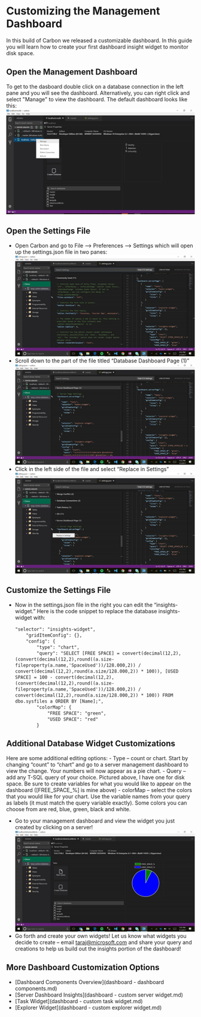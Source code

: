 # Customizing the Management Dashboard
In this build of Carbon we released a customizable dashboard. In this guide you will learn how to create your first dashboard insight widget to monitor disk space.

## Open the Management Dashboard
To get to the dasboard double click on a database connection in the left pane and you will see the dashboard. Alternatively, you can right click and select "Manage" to view the dashboard. The default dashboard looks like this:
![](../images/dashboard_manage.jpg)

## Open the Settings File
-	Open Carbon and go to File --> Preferences --> Settings which will open up the settings.json file in two panes:
 ![](../images/insights_1.jpg)
-	Scroll down to the part of the file titled “Database  Dashboard Page (1)”
 ![](../images/insights_2.jpg)
-	Click in the left side of the file and select “Replace in Settings”
 ![](../images/insights_3.jpg)

 ## Customize the Settings File
-	Now in the settings.json file in the right you can edit the “insights-widget.” Here is the code snippet to replace the database insights-widget with:

		"selector": "insights-widget",
            "gridItemConfig": {},
            "config": {
                "type": "chart",
                "query": "SELECT [FREE SPACE] = convert(decimal(12,2), (convert(decimal(12,2),round((a.size-fileproperty(a.name,'SpaceUsed'))/128.000,2)) / convert(decimal(12,2),round(a.size/128.000,2)) * 100)), [USED SPACE] = 100 - convert(decimal(12,2), (convert(decimal(12,2),round((a.size-fileproperty(a.name,'SpaceUsed'))/128.000,2)) / convert(decimal(12,2),round(a.size/128.000,2)) * 100)) FROM dbo.sysfiles a ORDER BY [Name];",
                "colorMap": {
                    "FREE SPACE": "green",
                    "USED SPACE": "red"
                }

## Additional Database Widget Customizations
Here are some additional editing options:
	- Type – count or chart. Start by changing “count” to “chart” and go to a server management dashboard to view the change. Your numbers will now appear as a pie chart.
	- Query – add any T-SQL query of your choice. Pictured above, I have one for disk space. Be sure to create variables for what you would like to appear on the dashboard ([FREE_SPACE_%] is mine above)
	- colorMap – select the colors that you would like for your chart. Use the variable names from your query as labels (it must match the query variable exactly). Some colors you can choose from are red, blue, green, black and white.
-	Go to your management dashboard and view the widget you just created by clicking on a server!
 ![](../images/insights_4.jpg)
-	Go forth and create your own widgets! Let us know what widgets you decide to create – email taraj@microsoft.com and share your query and creations to help us build out the insights portion of the dashboard!

## More Dashboard Customization Options
- [Dashboard Components Overview](dashboard - dashboard components.md)
- [Server Dashboard Insights](dashboard - custom server widget.md)
- [Task Widget](dashboard - custom task widget.md)
- [Explorer Widget](dashboard - custom explorer widget.md)
